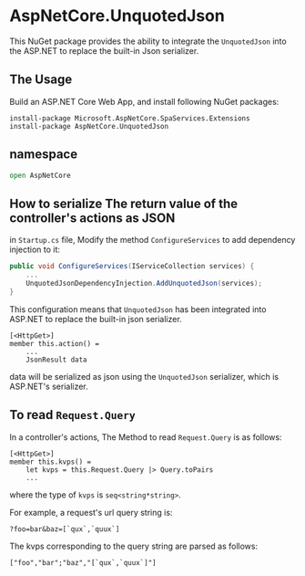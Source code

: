 # AspNetCore.UnquotedJson

This NuGet package provides the ability to integrate the `UnquotedJson` into the ASP.NET to replace the built-in Json serializer.

## The Usage

Build an ASP.NET Core Web App, and install following NuGet packages:

```
install-package Microsoft.AspNetCore.SpaServices.Extensions
install-package AspNetCore.UnquotedJson
```
## namespace

```fsharp
open AspNetCore
```

## How to serialize The return value of the controller's actions as JSON

in `Startup.cs` file, Modify the method `ConfigureServices` to add dependency injection to it:

```C#
public void ConfigureServices(IServiceCollection services) {
    ...
    UnquotedJsonDependencyInjection.AddUnquotedJson(services);
}
```

This configuration means that `UnquotedJson` has been integrated into ASP.NET to replace the built-in json serializer.

```F#
[<HttpGet>]
member this.action() = 
    ...
    JsonResult data
```

data will be serialized as json using the `UnquotedJson` serializer, which is ASP.NET's serializer.

## To read `Request.Query`

In a controller's actions, The Method to read `Request.Query` is as follows:

```F#
[<HttpGet>]
member this.kvps() = 
    let kvps = this.Request.Query |> Query.toPairs
    ...
```

where the type of `kvps` is `seq<string*string>`.



For example, a request's url query string is:

```
?foo=bar&baz=[`qux`,`quux`]
```

The kvps corresponding to the query string are parsed as follows:

```F#
["foo","bar";"baz","[`qux`,`quux`]"]
```
